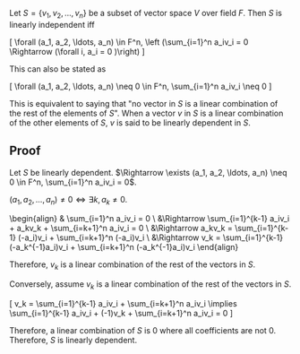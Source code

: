 Let $S = \{v_1, v_2, \ldots, v_n\}$ be a subset of vector space $V$ over field $F$.
Then $S$ is linearly independent iff

\[ \forall (a_1, a_2, \ldots, a_n) \in F^n, \left (\sum_{i=1}^n a_iv_i = 0 \Rightarrow (\forall i, a_i = 0 )\right) \]

This can also be stated as

\[ \forall (a_1, a_2, \ldots, a_n) \neq 0 \in F^n, \sum_{i=1}^n a_iv_i \neq 0 \]

This is equivalent to saying that "no vector in $S$ is a linear combination of the rest of the elements of $S$".
When a vector $v$ in $S$ is a linear combination of the other elements of $S$,
$v$ is said to be linearly dependent in $S$.

## Proof

Let $S$ be linearly dependent.
$\Rightarrow \exists (a_1, a_2, \ldots, a_n) \neq 0 \in F^n, \sum_{i=1}^n a_iv_i = 0$.

$(a_1, a_2, \ldots, a_n) \neq 0 \iff \exists k, a_k \neq 0$.

\begin{align}
& \sum_{i=1}^n a_iv_i = 0
\\ &\Rightarrow \sum_{i=1}^{k-1} a_iv_i + a_kv_k + \sum_{i=k+1}^n a_iv_i = 0
\\ &\Rightarrow a_kv_k = \sum_{i=1}^{k-1} (-a_i)v_i + \sum_{i=k+1}^n (-a_i)v_i
\\ &\Rightarrow v_k = \sum_{i=1}^{k-1} (-a_k^{-1}a_i)v_i + \sum_{i=k+1}^n (-a_k^{-1}a_i)v_i
\end{align}

Therefore, $v_k$ is a linear combination of the rest of the vectors in $S$.

Conversely, assume $v_k$ is a linear combination of the rest of the vectors in $S$.

\[
v_k = \sum_{i=1}^{k-1} a_iv_i + \sum_{i=k+1}^n a_iv_i
\implies \sum_{i=1}^{k-1} a_iv_i + (-1)v_k + \sum_{i=k+1}^n a_iv_i = 0
\]

Therefore, a linear combination of $S$ is 0 where all coefficients are not 0.
Therefore, $S$ is linearly dependent.
